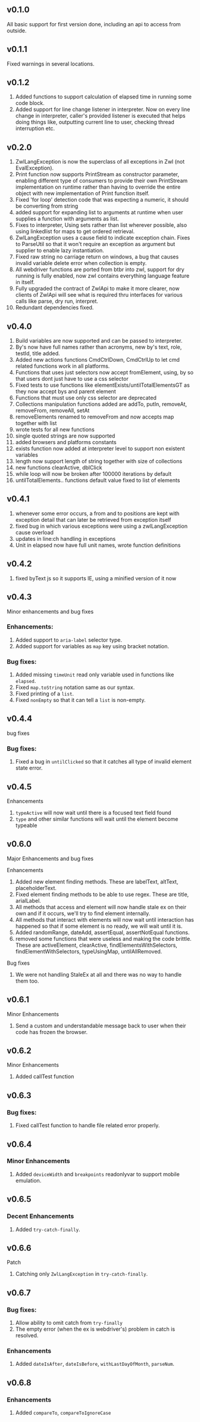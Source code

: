 ## v0.1.0

All basic support for first version done, including an api to access from outside.

## v0.1.1

Fixed warnings in several locations.

## v0.1.2

1. Added functions to support calculation of elapsed time in running some code block.
2. Added support for line change listener in interpreter. Now on every line change in interpreter,
   caller's provided listener is executed that helps doing things like, outputting current line to
   user, checking thread interruption etc.

## v0.2.0

1. ZwlLangException is now the superclass of all exceptions in Zwl (not EvalException).
2. Print function now supports PrintStream as constructor parameter, enabling different type of
   consumers to provide their own PrintStream implementation on runtime rather than having to
   override the entire object with new implementation of Print function itself.
3. Fixed 'for loop' detection code that was expecting a numeric, it should be converting from string
4. added support for expanding list to arguments at runtime when user supplies a function with
   arguments as list.
5. Fixes to interpreter, Using sets rather than list wherever possible, also using linkedlist for
   maps to get ordered retrieval.
6. ZwlLangException uses a cause field to indicate exception chain. Fixes to ParseUtil so that it
   won't require an exception as argument but supplier to enable lazy instantiation.
7. Fixed raw string no carriage return on windows, a bug that causes invalid variable delete error
   when collection is empty.
8. All webdriver functions are ported from btbr into zwl, support for dry running is fully enabled,
   now zwl contains everything language feature in itself.
9. Fully upgraded the contract of ZwlApi to make it more clearer, now clients of ZwlApi will see
   what is required thru interfaces for various calls like parse, dry run, interpret.
10. Redundant dependencies fixed.

## v0.4.0

1. Build variables are now supported and can be passed to interpreter.
2. By's now have full names rather than acronyms, new by's text, role, testId, title added.
3. Added new actions functions CmdCtrlDown, CmdCtrlUp to let cmd related functions work in all platforms.
4. Functions that uses just selectors now accept fromElement, using, by so that users dont just have to use a css selector
5. Fixed tests to use functions like elementExists/untilTotalElementsGT as they now accept bys and parent element
6. Functions that must use only css selector are deprecated
7. Collections manipulation functions added are addTo, putIn, removeAt, removeFrom, removeAll, setAt
8. removeElements renamed to removeFrom and now accepts map together with list
9. wrote tests for all new functions
10. single quoted strings are now supported
11. added browsers and platforms constants
12. exists function now added at interpreter level to support non existent variables
13. length now support length of string together with size of collections
14. new functions clearActive, dblClick
15. while loop will now be broken after 100000 iterations by default
16. untilTotalElements.. functions default value fixed to list of elements

## v0.4.1

1. whenever some error occurs, a from and to positions are kept with exception detail that can later be retrieved from exception itself
2. fixed bug in which various exceptions were using a zwlLangException cause overload
3. updates in line:ch handling in exceptions
4. Unit in elapsed now have full unit names, wrote function definitions

## v0.4.2

1. fixed byText js so it supports IE, using a minified version of it now

## v0.4.3

Minor enhancements and bug fixes

### Enhancements:

1. Added support to `aria-label` selector type.
2. Added support for variables as `map` key using bracket notation.

### Bug fixes:

1. Added missing `timeUnit` read only variable used in functions like `elapsed`.
2. Fixed `map.toString` notation same as our syntax.
3. Fixed printing of a `list`.
4. Fixed `nonEmpty` so that it can tell a `list` is non-empty.

## v0.4.4

bug fixes

### Bug fixes:

1. Fixed a bug in `untilClicked` so that it catches all type of invalid element state error.

## v0.4.5

Enhancements

1. `typeActive` will now wait until there is a focused text field found
2. `type` and other similar functions will wait until the element become typeable

## v0.6.0

Major Enhancements and bug fixes

Enhancements
1. Added new element finding methods. These are labelText, altText, placeholderText.
2. Fixed element finding methods to be able to use regex. These are title, arialLabel.
3. All methods that access and element will now handle stale ex on their own and if it occurs, we'll
   try to find element internally.
4. All methods that interact with elements will now wait until interaction has happened so that if
   some element is no ready, we will wait until it is.
5. Added randomRange, dateAdd, assertEqual, assertNotEqual functions.
6. removed some functions that were useless and making the code brittle. These are activeElement,
   clearActive, findElementsWithSelectors, findElementWithSelectors, typeUsingMap, untilAllRemoved.
   
Bug fixes
1. We were not handling StaleEx at all and there was no way to handle them too.

## v0.6.1

Minor Enhancements

1. Send a custom and understandable message back to user when their code has frozen
   the browser.

## v0.6.2

Minor Enhancements

1. Added callTest function

## v0.6.3

### Bug fixes:

1. Fixed callTest function to handle file related error properly.

## v0.6.4

### Minor Enhancements

1. Added `deviceWidth` and `breakpoints` readonlyvar to support mobile emulation.

## v0.6.5

### Decent Enhancements

1. Added `try-catch-finally`.

## v0.6.6

Patch

1. Catching only `ZwlLangException` in `try-catch-finally`.

## v0.6.7

### Bug fixes:

1. Allow ability to omit catch from `try-finally`
2. The empty error (when the ex is webdriver's) problem in catch is resolved.

### Enhancements

1. Added `dateIsAfter`, `dateIsBefore`, `withLastDayOfMonth`, `parseNum`.

## v0.6.8

### Enhancements

1. Added `compareTo`, `compareToIgnoreCase`